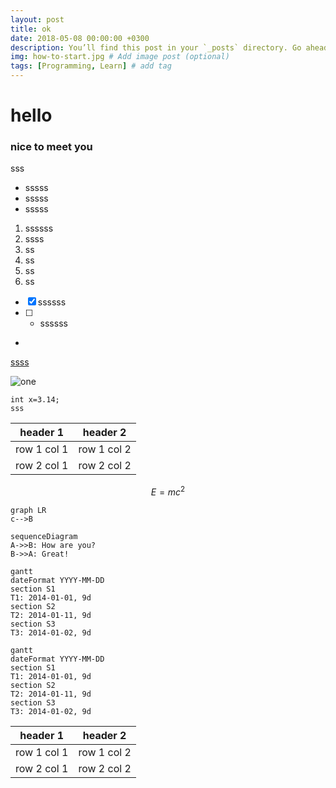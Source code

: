```yaml
---
layout: post
title: ok
date: 2018-05-08 00:00:00 +0300
description: You’ll find this post in your `_posts` directory. Go ahead and edit it and re-build the site to see your changes. # Add post description (optional)
img: how-to-start.jpg # Add image post (optional)
tags: [Programming, Learn] # add tag
---
```

# hello
### nice to meet you
sss
- sssss
- sssss
- sssss
1. ssssss
2. ssss
3. ss
4. ss
5. ss
6. ss
- [x] ssssss
- [ ] - ssssss
- 
<html>
<!--在这里插入内容-->
</html>

[ssss](https://www.1010j.club/)

![one](https://note.youdao.com/favicon.ico)

```
int x=3.14;
sss
```

header 1 | header 2
---|---
row 1 col 1 | row 1 col 2
row 2 col 1 | row 2 col 2


```math
E = mc^2
```

```
graph LR
c-->B
```

```
sequenceDiagram
A->>B: How are you?
B->>A: Great!
```

```
gantt
dateFormat YYYY-MM-DD
section S1
T1: 2014-01-01, 9d
section S2
T2: 2014-01-11, 9d
section S3
T3: 2014-01-02, 9d
```

```
gantt
dateFormat YYYY-MM-DD
section S1
T1: 2014-01-01, 9d
section S2
T2: 2014-01-11, 9d
section S3
T3: 2014-01-02, 9d
```

header 1 | header 2
---|---
row 1 col 1 | row 1 col 2
row 2 col 1 | row 2 col 2



